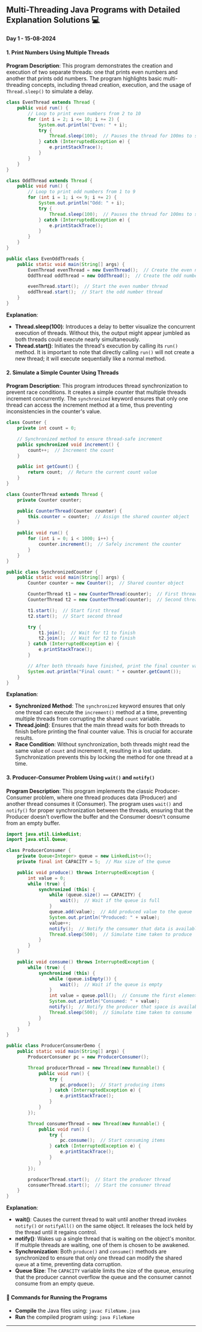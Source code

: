 ## Multi-Threading Java Programs with Detailed Explanation Solutions 💻

#### Day 1 - 15-08-2024

#### **1. Print Numbers Using Multiple Threads**

**Program Description**:
This program demonstrates the creation and execution of two separate threads: one that prints even numbers and another that prints odd numbers. The program highlights basic multi-threading concepts, including thread creation, execution, and the usage of `Thread.sleep()` to simulate a delay.

```java
class EvenThread extends Thread {
    public void run() {
        // Loop to print even numbers from 2 to 10
        for (int i = 2; i <= 10; i += 2) {
            System.out.println("Even: " + i);
            try {
                Thread.sleep(100);  // Pauses the thread for 100ms to simulate processing delay
            } catch (InterruptedException e) {
                e.printStackTrace();
            }
        }
    }
}

class OddThread extends Thread {
    public void run() {
        // Loop to print odd numbers from 1 to 9
        for (int i = 1; i <= 9; i += 2) {
            System.out.println("Odd: " + i);
            try {
                Thread.sleep(100);  // Pauses the thread for 100ms to simulate processing delay
            } catch (InterruptedException e) {
                e.printStackTrace();
            }
        }
    }
}

public class EvenOddThreads {
    public static void main(String[] args) {
        EvenThread evenThread = new EvenThread();  // Create the even number thread
        OddThread oddThread = new OddThread();  // Create the odd number thread

        evenThread.start();  // Start the even number thread
        oddThread.start();  // Start the odd number thread
    }
}
```

**Explanation**:

- **Thread.sleep(100)**: Introduces a delay to better visualize the concurrent execution of threads. Without this, the output might appear jumbled as both threads could execute nearly simultaneously.
- **Thread.start()**: Initiates the thread's execution by calling its `run()` method. It is important to note that directly calling `run()` will not create a new thread; it will execute sequentially like a normal method.

#### **2. Simulate a Simple Counter Using Threads**

**Program Description**:
This program introduces thread synchronization to prevent race conditions. It creates a simple counter that multiple threads increment concurrently. The `synchronized` keyword ensures that only one thread can access the increment method at a time, thus preventing inconsistencies in the counter's value.

```java
class Counter {
    private int count = 0;

    // Synchronized method to ensure thread-safe increment
    public synchronized void increment() {
        count++;  // Increment the count
    }

    public int getCount() {
        return count;  // Return the current count value
    }
}

class CounterThread extends Thread {
    private Counter counter;

    public CounterThread(Counter counter) {
        this.counter = counter;  // Assign the shared counter object
    }

    public void run() {
        for (int i = 0; i < 1000; i++) {
            counter.increment();  // Safely increment the counter
        }
    }
}

public class SynchronizedCounter {
    public static void main(String[] args) {
        Counter counter = new Counter();  // Shared counter object

        CounterThread t1 = new CounterThread(counter);  // First thread
        CounterThread t2 = new CounterThread(counter);  // Second thread

        t1.start();  // Start first thread
        t2.start();  // Start second thread

        try {
            t1.join();  // Wait for t1 to finish
            t2.join();  // Wait for t2 to finish
        } catch (InterruptedException e) {
            e.printStackTrace();
        }

        // After both threads have finished, print the final counter value
        System.out.println("Final count: " + counter.getCount());
    }
}
```

**Explanation**:

- **Synchronized Method**: The `synchronized` keyword ensures that only one thread can execute the `increment()` method at a time, preventing multiple threads from corrupting the shared `count` variable.
- **Thread.join()**: Ensures that the main thread waits for both threads to finish before printing the final counter value. This is crucial for accurate results.
- **Race Condition**: Without synchronization, both threads might read the same value of `count` and increment it, resulting in a lost update. Synchronization prevents this by locking the method for one thread at a time.

#### **3. Producer-Consumer Problem Using `wait()` and `notify()`**

**Program Description**:
This program implements the classic Producer-Consumer problem, where one thread produces data (Producer) and another thread consumes it (Consumer). The program uses `wait()` and `notify()` for proper synchronization between the threads, ensuring that the Producer doesn't overflow the buffer and the Consumer doesn't consume from an empty buffer.

```java
import java.util.LinkedList;
import java.util.Queue;

class ProducerConsumer {
    private Queue<Integer> queue = new LinkedList<>();
    private final int CAPACITY = 5;  // Max size of the queue

    public void produce() throws InterruptedException {
        int value = 0;
        while (true) {
            synchronized (this) {
                while (queue.size() == CAPACITY) {
                    wait();  // Wait if the queue is full
                }
                queue.add(value);  // Add produced value to the queue
                System.out.println("Produced: " + value);
                value++;
                notify();  // Notify the consumer that data is available
                Thread.sleep(500);  // Simulate time taken to produce
            }
        }
    }

    public void consume() throws InterruptedException {
        while (true) {
            synchronized (this) {
                while (queue.isEmpty()) {
                    wait();  // Wait if the queue is empty
                }
                int value = queue.poll();  // Consume the first element in the queue
                System.out.println("Consumed: " + value);
                notify();  // Notify the producer that space is available
                Thread.sleep(500);  // Simulate time taken to consume
            }
        }
    }
}

public class ProducerConsumerDemo {
    public static void main(String[] args) {
        ProducerConsumer pc = new ProducerConsumer();

        Thread producerThread = new Thread(new Runnable() {
            public void run() {
                try {
                    pc.produce();  // Start producing items
                } catch (InterruptedException e) {
                    e.printStackTrace();
                }
            }
        });

        Thread consumerThread = new Thread(new Runnable() {
            public void run() {
                try {
                    pc.consume();  // Start consuming items
                } catch (InterruptedException e) {
                    e.printStackTrace();
                }
            }
        });

        producerThread.start();  // Start the producer thread
        consumerThread.start();  // Start the consumer thread
    }
}
```

**Explanation**:

- **wait()**: Causes the current thread to wait until another thread invokes `notify()` or `notifyAll()` on the same object. It releases the lock held by the thread until it regains control.
- **notify()**: Wakes up a single thread that is waiting on the object's monitor. If multiple threads are waiting, one of them is chosen to be awakened.
- **Synchronization**: Both `produce()` and `consume()` methods are synchronized to ensure that only one thread can modify the shared `queue` at a time, preventing data corruption.
- **Queue Size**: The `CAPACITY` variable limits the size of the queue, ensuring that the producer cannot overflow the queue and the consumer cannot consume from an empty queue.

#### **🔧 Commands for Running the Programs**

- **Compile** the Java files using: `javac FileName.java`
- **Run** the compiled program using: `java FileName`

---
